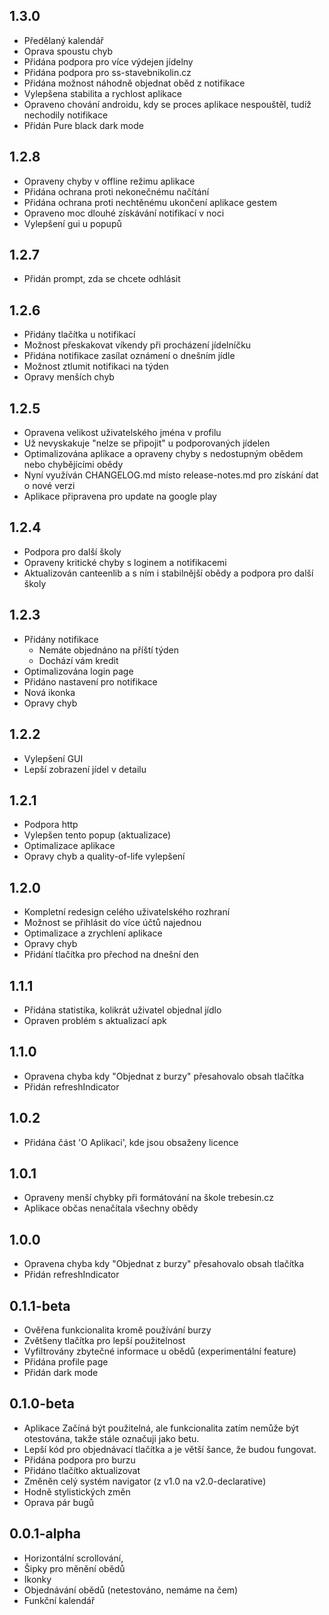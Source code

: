 ## 1.3.0

- Předělaný kalendář
- Oprava spoustu chyb
- Přidána podpora pro více výdejen jídelny
- Přidána podpora pro ss-stavebnikolin.cz
- Přidána možnost náhodně objednat oběd z notifikace
- Vylepšena stabilita a rychlost aplikace
- Opraveno chování androidu, kdy se proces aplikace nespouštěl, tudíž nechodily notifikace
- Přidán Pure black dark mode

## 1.2.8

- Opraveny chyby v offline režimu aplikace
- Přidána ochrana proti nekonečnému načítání
- Přidána ochrana proti nechtěnému ukončení aplikace gestem
- Opraveno moc dlouhé získávání notifikací v noci
- Vylepšení gui u popupů

## 1.2.7

- Přidán prompt, zda se chcete odhlásit

## 1.2.6

- Přidány tlačítka u notifikací
- Možnost přeskakovat víkendy při procházení jídelníčku
- Přidána notifikace zasílat oznámení o dnešním jídle
- Možnost ztlumit notifikaci na týden
- Opravy menších chyb

## 1.2.5

- Opravena velikost uživatelského jména v profilu
- Už nevyskakuje "nelze se připojit" u podporovaných jídelen
- Optimalizována aplikace a opraveny chyby s nedostupným obědem nebo chybějícími obědy
- Nyní využíván CHANGELOG.md místo release-notes.md pro získání dat o nové verzi
- Aplikace připravena pro update na google play

## 1.2.4

- Podpora pro další školy
- Opraveny kritické chyby s loginem a notifikacemi
- Aktualizován canteenlib a s ním i stabilnější obědy a podpora pro další školy

## 1.2.3

- Přidány notifikace
  - Nemáte objednáno na příští týden
  - Dochází vám kredit
- Optimalizována login page
- Přidáno nastavení pro notifikace
- Nová ikonka
- Opravy chyb

## 1.2.2

- Vylepšení GUI
- Lepší zobrazení jídel v detailu

## 1.2.1

- Podpora http
- Vylepšen tento popup (aktualizace)
- Optimalizace aplikace
- Opravy chyb a quality-of-life vylepšení

## 1.2.0

- Kompletní redesign celého uživatelského rozhraní
- Možnost se přihlásit do více účtů najednou
- Optimalizace a zrychlení aplikace
- Opravy chyb
- Přidání tlačítka pro přechod na dnešní den

## 1.1.1

- Přidána statistika, kolikrát uživatel objednal jídlo
- Opraven problém s aktualizací apk

## 1.1.0

- Opravena chyba kdy "Objednat z burzy" přesahovalo obsah tlačítka
- Přidán refreshIndicator

## 1.0.2

- Přidána část 'O Aplikaci', kde jsou obsaženy licence

## 1.0.1

- Opraveny menší chybky při formátování na škole trebesin.cz
- Aplikace občas nenačítala všechny obědy

## 1.0.0

- Opravena chyba kdy "Objednat z burzy" přesahovalo obsah tlačítka
- Přidán refreshIndicator

## 0.1.1-beta

- Ověřena funkcionalita kromě používání burzy
- Zvětšeny tlačítka pro lepší použitelnost
- Vyfiltrovány zbytečné informace u obědů (experimentální feature)
- Přidána profile page
- Přidán dark mode

## 0.1.0-beta

- Aplikace Začíná být použitelná, ale funkcionalita zatím nemůže být otestována, takže stále označuji jako betu.
- Lepší kód pro objednávací tlačítka a je větší šance, že budou fungovat.
- Přidána podpora pro burzu
- Přidáno tlačítko aktualizovat
- Změněn celý systém navigator (z v1.0 na v2.0-declarative)
- Hodně stylistických změn
- Oprava pár bugů

## 0.0.1-alpha

- Horizontální scrollování,
- Šipky pro měnění obědů
- Ikonky
- Objednávání obědů (netestováno, nemáme na čem)
- Funkční kalendář
